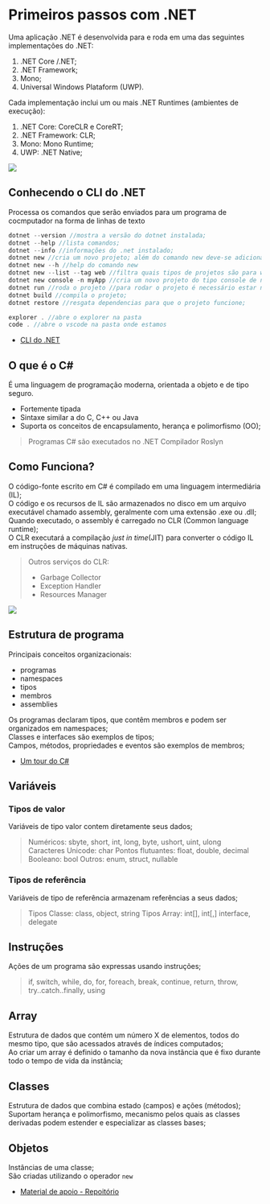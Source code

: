 # Primeiros passos com .NET
Uma aplicação .NET é desenvolvida para e roda em uma das seguintes implementações do .NET:
1. .NET Core /.NET;
2. .NET Framework;
3. Mono;
4. Universal Windows Plataform (UWP).

Cada implementação inclui um ou mais .NET Runtimes (ambientes de execução):
1. .NET Core: CoreCLR e CoreRT;
2. .NET Framework: CLR;
3. Mono: Mono Runtime;
4. UWP: .NET Native;

![](https://www.brunobrito.net.br/content/images/2019/05/dotnet5_platform.png)

## Conhecendo o CLI do .NET
Processa os comandos que serão enviados para um programa de cocmputador na forma de linhas de texto

```h
dotnet --version //mostra a versão do dotnet instalada;
dotnet --help //lista comandos;
dotnet --info //informações do .net instalado;
dotnet new //cria um novo projeto; além do comando new deve-se adicionar no comando o tipo de projeto que deseja criar;
dotnet new --h //help do comando new
dotnet new --list --tag web //filtra quais tipos de projetos são para web;
dotnet new console -n myApp //cria um novo projeto do tipo console de nome myApp;
dotnet run //roda o projeto //para rodar o projeto é necessário estar no diretório do projeto;
dotnet build //compila o projeto;
dotnet restore //resgata dependencias para que o projeto funcione;
```
```h
explorer . //abre o explorer na pasta 
code . //abre o vscode na pasta onde estamos
```

- [CLI do .NET](https://docs.microsoft.com/pt-br/dotnet/core/tools/)

## O que é o C#
É uma linguagem de programação moderna, orientada a objeto e de tipo seguro.
- Fortemente tipada
- Sintaxe similar a do C, C++ ou Java
- Suporta os conceitos de encapsulamento, herança e polimorfismo (OO);

>Programas C# são executados no .NET
>Compilador Roslyn

## Como Funciona?
O código-fonte escrito em C# é compilado em uma linguagem intermediária (IL);  
O código e os recursos de IL são armazenados no disco em um arquivo executável chamado assembly, geralmente com uma extensão .exe ou .dll;  
Quando executado, o assembly é carregado no CLR (Common language runtime);  
O CLR executará a compilação *just in time*(JIT) para converter o código IL em instruções de máquinas nativas.

>Outros serviços do CLR:
>- Garbage Collector
>- Exception Handler
>- Resources Manager

![](https://upload.wikimedia.org/wikipedia/commons/thumb/6/6f/CLR_diag.svg/1200px-CLR_diag.svg.png)

## Estrutura de programa
Principais conceitos organizacionais:
- programas
- namespaces
- tipos
- membros
- assemblies

Os programas declaram tipos, que contêm membros e podem ser organizados em namespaces;  
Classes e interfaces são exemplos de tipos;  
Campos, métodos, propriedades e eventos são exemplos de membros;  

- [Um tour do C#](https://docs.microsoft.com/pt-br/dotnet/csharp/tour-of-csharp/)

## Variáveis
### Tipos de valor
Variáveis de tipo valor contem diretamente seus dados;

> Numéricos: sbyte, short, int, long, byte, ushort, uint, ulong  
> Caracteres Unicode: char
> Pontos flutuantes: float, double, decimal
> Booleano: bool
> Outros: enum, struct, nullable

### Tipos de referência
Variáveis de tipo de referência armazenam referências a seus dados;

> Tipos Classe: class, object, string
> Tipos Array: int[], int[,]
> interface, delegate

## Instruções
Ações de um programa são expressas usando instruções;  

> if, switch, while, do, for, foreach, break, continue, return, throw, try..catch..finally, using

## Array
Estrutura de dados que contém um número X de elementos, todos do mesmo tipo, que são acessados através de índices computados;  
Ao criar um array é definido o tamanho da nova instância que é fixo durante todo o tempo de vida da instância;

## Classes
Estrutura de dados que combina estado (campos) e ações (métodos);  
Suportam herança e polimorfismo, mecanismo pelos quais as classes derivadas podem estender e especializar as classes bases;

## Objetos
Instâncias de uma classe;  
São criadas utilizando o operador `new`




- [Material de apoio - Repoitório](https://github.com/gabrielfaraday/csharp-examples)